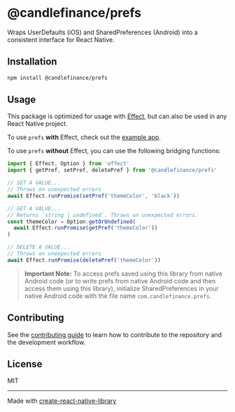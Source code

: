 # @candlefinance/prefs

Wraps UserDefaults (iOS) and SharedPreferences (Android) into a consistent interface for React Native.

## Installation

```sh
npm install @candlefinance/prefs
```

## Usage

This package is optimized for usage with [Effect](https://effect.website), but can also be used in any React Native project.

To use `prefs` **with** Effect, check out the [example app](example/src/App.tsx/).

To use `prefs` **without** Effect, you can use the following bridging functions:

```ts
import { Effect, Option } from 'effect'
import { getPref, setPref, deletePref } from '@candlefinance/prefs'

// SET A VALUE...
// Throws on unexpected errors
await Effect.runPromise(setPref('themeColor', 'black'))

// GET A VALUE...
// Returns `string | undefined`. Throws on unexpected errors.
const themeColor = Option.getOrUndefined(
  await Effect.runPromise(getPref('themeColor'))
)

// DELETE A VALUE...
// Throws on unexpected errors
await Effect.runPromise(deletePref('themeColor'))
```

> **Important Note:** To access prefs saved using this library from native Android code (or to write prefs from native Android code and then access them using this library), initialize SharedPreferences in your native Android code with the file name `com.candlefinance.prefs`.

## Contributing

See the [contributing guide](CONTRIBUTING.md) to learn how to contribute to the repository and the development workflow.

## License

MIT

---

Made with [create-react-native-library](https://github.com/callstack/react-native-builder-bob)
